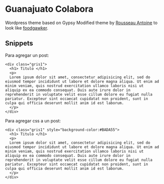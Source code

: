# Guanajuato Colabora

Wordpress theme based on Gypsy Modified theme  by [Rousseau Antoine](a.rousseau17@hotmail.fr) to look like [foodgawker](http://foodgawker.com/).

## Snippets
Para agregar un post:
```
<div class="gris1">
  <h1> Titulo </h1>
  <p>
  Lorem ipsum dolor sit amet, consectetur adipisicing elit, sed do eiusmod tempor incididunt ut labore et dolore magna aliqua. Ut enim ad minim veniam, quis nostrud exercitation ullamco laboris nisi ut aliquip ex ea commodo consequat. Duis aute irure dolor in reprehenderit in voluptate velit esse cillum dolore eu fugiat nulla pariatur. Excepteur sint occaecat cupidatat non proident, sunt in culpa qui officia deserunt mollit anim id est laborum.
  </p>
</div>
```
Para agregar css a un post:
```
<div class="gris1" style="background-color:#BADA55">
  <h1> Titulo </h1>
  <p>
  Lorem ipsum dolor sit amet, consectetur adipisicing elit, sed do eiusmod tempor incididunt ut labore et dolore magna aliqua. Ut enim ad minim veniam, quis nostrud exercitation ullamco laboris nisi ut aliquip ex ea commodo consequat. Duis aute irure dolor in reprehenderit in voluptate velit esse cillum dolore eu fugiat nulla pariatur. Excepteur sint occaecat cupidatat non proident, sunt in culpa qui officia deserunt mollit anim id est laborum.
  </p>
</div>
```
